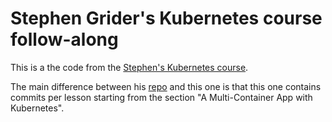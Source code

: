 # Stephen Grider's Kubernetes course follow-along

This is a the code from the [Stephen's Kubernetes course](https://www.udemy.com/docker-and-kubernetes-the-complete-guide).
 
 The main difference between his [repo](https://github.com/StephenGrider/multi-k8s) and this one is that this one contains commits per lesson starting from the section "A Multi-Container App with Kubernetes".
